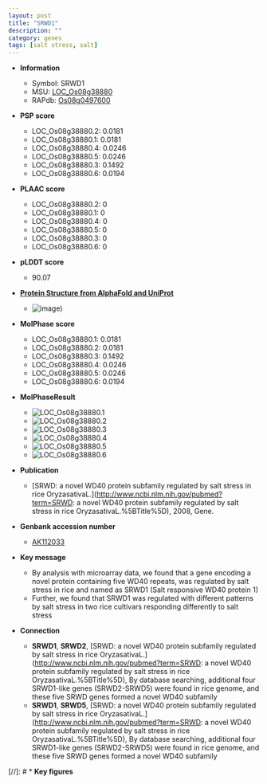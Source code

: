 ```yaml
---
layout: post
title: "SRWD1"
description: ""
category: genes
tags: [salt stress, salt]
---
```


* **Information**  
    + Symbol: SRWD1  
    + MSU: [LOC_Os08g38880](http://rice.plantbiology.msu.edu/cgi-bin/ORF_infopage.cgi?orf=LOC_Os08g38880)  
    + RAPdb: [Os08g0497600](http://rapdb.dna.affrc.go.jp/viewer/gbrowse_details/irgsp1?name=Os08g0497600)  

* **PSP score**  
    + LOC_Os08g38880.2: 0.0181 
    + LOC_Os08g38880.1: 0.0181 
    + LOC_Os08g38880.4: 0.0246 
    + LOC_Os08g38880.5: 0.0246 
    + LOC_Os08g38880.3: 0.1492 
    + LOC_Os08g38880.6: 0.0194 

* **PLAAC score**  
    + LOC_Os08g38880.2: 0 
    + LOC_Os08g38880.1: 0 
    + LOC_Os08g38880.4: 0 
    + LOC_Os08g38880.5: 0 
    + LOC_Os08g38880.3: 0 
    + LOC_Os08g38880.6: 0 

* **pLDDT score**
    + 90.07

* **[Protein Structure from AlphaFold and UniProt](https://www.uniprot.org/uniprotkb/Q7F8T9/entry#structure)**
    + ![image](https://ricepsp.github.io/images/Q7/AF-Q7F8T9-F1.png))

* **MolPhase score**
    + LOC_Os08g38880.1: 0.0181
    + LOC_Os08g38880.2: 0.0181
    + LOC_Os08g38880.3: 0.1492
    + LOC_Os08g38880.4: 0.0246
    + LOC_Os08g38880.5: 0.0246
    + LOC_Os08g38880.6: 0.0194

* **MolPhaseResult**
    + ![LOC_Os08g38880.1](https://ricepsp.github.io/pictures/LOC_Os08g/LOC_Os08g38880.1.png)
    + ![LOC_Os08g38880.2](https://ricepsp.github.io/pictures/LOC_Os08g/LOC_Os08g38880.2.png)
    + ![LOC_Os08g38880.3](https://ricepsp.github.io/pictures/LOC_Os08g/LOC_Os08g38880.3.png)
    + ![LOC_Os08g38880.4](https://ricepsp.github.io/pictures/LOC_Os08g/LOC_Os08g38880.4.png)
    + ![LOC_Os08g38880.5](https://ricepsp.github.io/pictures/LOC_Os08g/LOC_Os08g38880.5.png)
    + ![LOC_Os08g38880.6](https://ricepsp.github.io/pictures/LOC_Os08g/LOC_Os08g38880.6.png)

* **Publication**  
    + [SRWD: a novel WD40 protein subfamily regulated by salt stress in rice OryzasativaL.](http://www.ncbi.nlm.nih.gov/pubmed?term=SRWD: a novel WD40 protein subfamily regulated by salt stress in rice OryzasativaL.%5BTitle%5D), 2008, Gene.

* **Genbank accession number**  
    + [AK112033](http://www.ncbi.nlm.nih.gov/nuccore/AK112033)

* **Key message**  
    + By analysis with microarray data, we found that a gene encoding a novel protein containing five WD40 repeats, was regulated by salt stress in rice and named as SRWD1 (Salt responsive WD40 protein 1)
    + Further, we found that SRWD1 was regulated with different patterns by salt stress in two rice cultivars responding differently to salt stress

* **Connection**  
    + __SRWD1__, __SRWD2__, [SRWD: a novel WD40 protein subfamily regulated by salt stress in rice OryzasativaL.](http://www.ncbi.nlm.nih.gov/pubmed?term=SRWD: a novel WD40 protein subfamily regulated by salt stress in rice OryzasativaL.%5BTitle%5D), By database searching, additional four SRWD1-like genes (SRWD2-SRWD5) were found in rice genome, and these five SRWD genes formed a novel WD40 subfamily
    + __SRWD1__, __SRWD5__, [SRWD: a novel WD40 protein subfamily regulated by salt stress in rice OryzasativaL.](http://www.ncbi.nlm.nih.gov/pubmed?term=SRWD: a novel WD40 protein subfamily regulated by salt stress in rice OryzasativaL.%5BTitle%5D), By database searching, additional four SRWD1-like genes (SRWD2-SRWD5) were found in rice genome, and these five SRWD genes formed a novel WD40 subfamily

[//]: # * **Key figures**  


